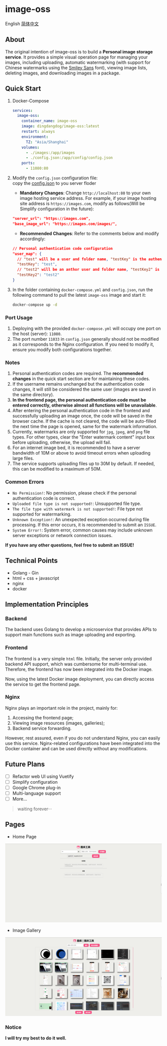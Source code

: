 # image-oss

English  [简体中文](./README_ZH.md)

## About

The original intention of image-oss is to build a **Personal image storage service**. It provides a simple visual operation page for managing your images, including uploading, automatic watermarking (with support for Chinese watermarks using the [Smiley Sans](https://github.com/atelier-anchor/smiley-sans) font), viewing image lists, deleting images, and downloading images in a package.

## Quick Start

1. Docker-Compose

    ```yaml
    services:
      image-oss:
        container_name: image-oss
        image: dingdangdog/image-oss:latest
        restart: always
        environment:
          TZ: "Asia/Shanghai"
        volumes:
          - ./images:/app/images
          - ./config.json:/app/config/config.json
        ports:
          - 11080:80
    ```

2. Modify the `config.json` configuration file:  
    copy the [config.json](./docker/config.json) to you server floder

     - **Mandatory Changes**: Change `http://localhost:80` to your own image hosting service address. For example, if your image hosting site address is `https://images.com`, modify as follows(Will be Simplify configuration in the future):

     ```json
     "server_url": "https://images.com",
     "base_image_url": "https://images.com/images/",
     ```

    - **Recommended Changes**: Refer to the comments below and modify accordingly:

     ```json
     // Personal authentication code configuration
     "user_map": {
       // "test" will be a user and folder name, "testKey" is the authentication code for user "test"
       "testKey": "test",
       // "test2" will be an anthor user and folder name, "testKey2" is the authentication code for user "test2"
       "testKey2": "test2"
     }
     ```

3. In the folder containing `docker-compose.yml` and `config.json`, run the following command to pull the latest `image-oss` image and start it:

   ```sh
   docker-compose up -d
   ```

### Port Usage

1. Deploying with the provided `docker-compose.yml` will occupy one port on the host (server): `11080`.
2. The port number `11033` in `config.json` generally should not be modified as it corresponds to the Nginx configuration. If you need to modify it, ensure you modify both configurations together.

### Notes

1. Personal authentication codes are required. The **recommended changes** in the quick start section are for maintaining these codes.
2. If the username remains unchanged but the authentication code changes, it will still be considered the same user (images are saved in the same directory).
3. **In the frontend page, the personal authentication code must be entered correctly, otherwise almost all functions will be unavailable**.
4. After entering the personal authentication code in the frontend and successfully uploading an image once, the code will be saved in the browser cache. If the cache is not cleared, the code will be auto-filled the next time the page is opened, same for the watermark information.
5. Currently, watermarks are only supported for `jpg`, `jpeg`, and `png` file types. For other types, clear the "Enter watermark content" input box before uploading, otherwise, the upload will fail.
6. For an internet image bed, it is recommended to have a server bandwidth of 10M or above to avoid timeout errors when uploading large files.
7. The service supports uploading files up to 30M by default. If needed, this can be modified to a maximum of 50M.

### Common Errors

- `No Permission!`: No permission, please check if the personal authentication code is correct.
- `Uploaded file type is not supported!`: Unsupported file type.
- `The file type with watermark is not supported!`: File type not supported for watermarking.
- `Unknown Exception!`: An unexpected exception occurred during file processing. If this error occurs, it is recommended to submit an `ISSUE`.
- `System Error!`: System error, common causes may include unknown server exceptions or network connection issues.

**If you have any other questions, feel free to submit an ISSUE!**

## Technical Points

- Golang - Gin
- html + css + javascript
- nginx
- docker

## Implementation Principles

### Backend

The backend uses Golang to develop a microservice that provides APIs to support main functions such as image uploading and exporting.

### Frontend

The frontend is a very simple `html` file. Initially, the server only provided backend API support, which was cumbersome for multi-terminal use. Therefore, the frontend has now been integrated into the Docker image.

Now, using the latest Docker image deployment, you can directly access the service to get the frontend page.

### Nginx

Nginx plays an important role in the project, mainly for:

1. Accessing the frontend page;
2. Viewing image resources (images, galleries);
3. Backend service forwarding.

However, rest assured, even if you do not understand Nginx, you can easily use this service. Nginx-related configurations have been integrated into the Docker container and can be used directly without any modifications.

## Future Plans

- [ ] Refactor web UI using Vuetify
- [ ] Simplify configuration
- [ ] Google Chrome plug-in
- [ ] Multi-language support
- [ ] More...

> waiting forever···

## Pages

- Home Page

![home](./images/home.jpg)

- Image Gallery

![store](./images/store.jpg)

### Notice

**I will try my best to do it well.**
